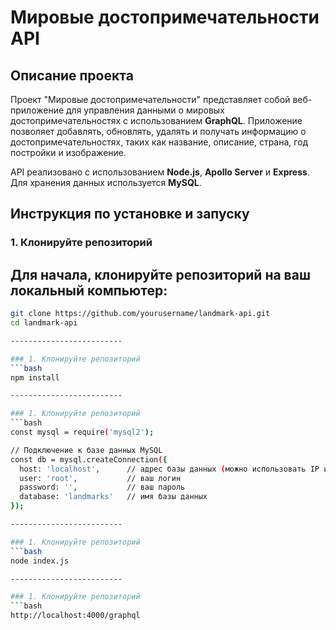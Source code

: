 # Мировые достопримечательности API

## Описание проекта

Проект "Мировые достопримечательности" представляет собой веб-приложение для управления данными о мировых достопримечательностях с использованием **GraphQL**. Приложение позволяет добавлять, обновлять, удалять и получать информацию о достопримечательностях, таких как название, описание, страна, год постройки и изображение.

API реализовано с использованием **Node.js**, **Apollo Server** и **Express**. Для хранения данных используется **MySQL**.

## Инструкция по установке и запуску

### 1. Клонируйте репозиторий
Для начала, клонируйте репозиторий на ваш локальный компьютер:
-------------------------
```bash
git clone https://github.com/yourusername/landmark-api.git
cd landmark-api

-------------------------

### 1. Клонируйте репозиторий
```bash
npm install

-------------------------

### 1. Клонируйте репозиторий
```bash
const mysql = require('mysql2');

// Подключение к базе данных MySQL
const db = mysql.createConnection({
  host: 'localhost',      // адрес базы данных (можно использовать IP или localhost)
  user: 'root',           // ваш логин
  password: '',           // ваш пароль
  database: 'landmarks'   // имя базы данных
});

-------------------------

### 1. Клонируйте репозиторий
```bash
node index.js

-------------------------

### 1. Клонируйте репозиторий
```bash
http://localhost:4000/graphql
